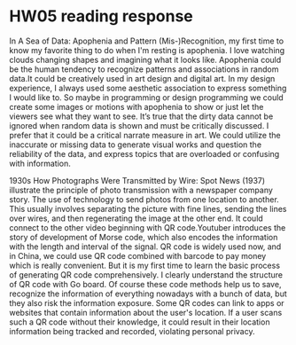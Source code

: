 # HW05 reading response
In A Sea of Data: Apophenia and Pattern (Mis-)Recognition, my first time to know my favorite thing to do when I'm resting is apophenia. I love watching clouds changing shapes and imagining what it looks like. Apophenia could be the human tendency to recognize patterns and associations in random data.It could be creatively used in art design and digital art. In my design experience, I always used some aesthetic association to express something I would like to. So maybe in programming or design programming we could create some images or motions with apophenia to show or just let the viewers see what they want to see. It’s true that the dirty data cannot be ignored when random data is shown and must be critically discussed. I prefer that it could be a critical narrate measure in art. We could utilize the inaccurate or missing data to generate visual works and question the reliability of the data, and express topics that are overloaded or confusing with information.

1930s How Photographs Were Transmitted by Wire: Spot News (1937) illustrate the principle of photo transmission with a newspaper company story. The use of technology to send photos from one location to another. This usually involves separating the picture with fine lines, sending the lines over wires,  and then regenerating the image at the other end. It could connect to the other video beginning with QR code.Youtuber introduces the story of development of Morse code, which also encodes the information with the length and interval of the signal. QR code is widely used now, and in China, we could use QR code combined with barcode to pay money which is really convenient. But it is my first time to learn the basic process of generating QR code comprehensively. I clearly understand the structure of QR code with Go board. Of course these code methods help us to save, recognize the information of everything nowadays with a bunch of data, but they also risk the information exposure. Some QR codes can link to apps or websites that contain information about the user's location. If a user scans such a QR code without their knowledge, it could result in their location information being tracked and recorded, violating personal privacy.
